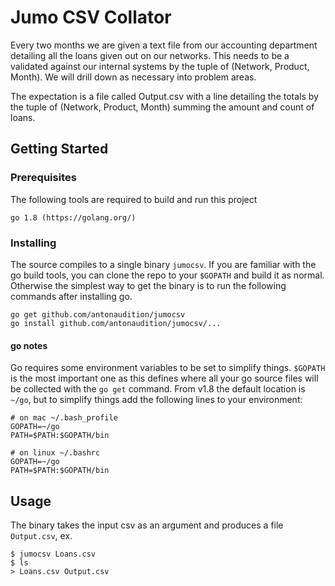 # Jumo CSV Collator

Every two months we are given a text file from our accounting department detailing all the loans
given out on our networks. This needs to be a validated against our internal systems by the tuple
of (Network, Product, Month). We will drill down as necessary into problem areas.

The expectation is a file called Output.csv with a line detailing the totals by the tuple of
(Network, Product, Month) summing the amount and count of loans.

## Getting Started

### Prerequisites

The following tools are required to build and run this project

```
go 1.8 (https://golang.org/)
```

### Installing

The source compiles to a single binary `jumocsv`. If you are familiar with the go build tools, you can 
clone the repo to your `$GOPATH` and build it as normal. Otherwise the simplest way to get the binary is
 to run the following commands after installing go.

```
go get github.com/antonaudition/jumocsv
go install github.com/antonaudition/jumocsv/...
```

#### go notes
Go requires some environment variables to be set to simplify things. `$GOPATH` is the most important one
as this defines where all your go source files will be collected with the `go get` command. From v1.8 the
default location is `~/go`, but to simplify things add the following lines to your environment:

```
# on mac ~/.bash_profile
GOPATH=~/go
PATH=$PATH:$GOPATH/bin

# on linux ~/.bashrc
GOPATH=~/go
PATH=$PATH:$GOPATH/bin
```

## Usage

The binary takes the input csv as an argument and produces a file `Output.csv`, ex.

```
$ jumocsv Loans.csv
$ ls
> Loans.csv Output.csv
```
